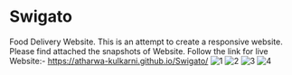 # Swigato
Food Delivery Website. This is an attempt to create a responsive website. Please find attached the snapshots of Website. Follow the link for live Website:- https://atharwa-kulkarni.github.io/Swigato/
![1](https://user-images.githubusercontent.com/64681566/228900848-9e83ee16-c795-4df2-9696-759fdd785be1.png)
![2](https://user-images.githubusercontent.com/64681566/228900934-08f2076b-05e9-4c15-92a3-17a7321ebc84.png)
![3](https://user-images.githubusercontent.com/64681566/228900943-40f7f870-b883-48a3-be34-275a74224909.png)
![4](https://user-images.githubusercontent.com/64681566/228900953-58dceb8e-777d-4ad3-900e-f1f115e10aae.png)
